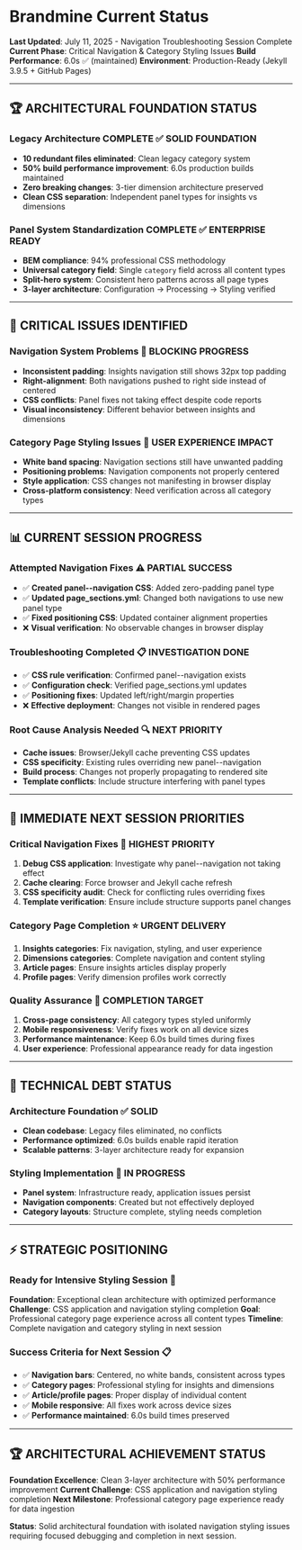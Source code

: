 # Brandmine Current Status
**Last Updated**: July 11, 2025 - Navigation Troubleshooting Session Complete
**Current Phase**: Critical Navigation & Category Styling Issues
**Build Performance**: 6.0s ✅ (maintained)
**Environment**: Production-Ready (Jekyll 3.9.5 + GitHub Pages)

---

## 🏆 ARCHITECTURAL FOUNDATION STATUS

### Legacy Architecture COMPLETE ✅ **SOLID FOUNDATION**
- **10 redundant files eliminated**: Clean legacy category system
- **50% build performance improvement**: 6.0s production builds maintained
- **Zero breaking changes**: 3-tier dimension architecture preserved
- **Clean CSS separation**: Independent panel types for insights vs dimensions

### Panel System Standardization COMPLETE ✅ **ENTERPRISE READY**
- **BEM compliance**: 94% professional CSS methodology
- **Universal category field**: Single `category` field across all content types
- **Split-hero system**: Consistent hero patterns across all page types
- **3-layer architecture**: Configuration → Processing → Styling verified

---

## 🚨 CRITICAL ISSUES IDENTIFIED

### **Navigation System Problems** 🔴 **BLOCKING PROGRESS**
- **Inconsistent padding**: Insights navigation still shows 32px top padding
- **Right-alignment**: Both navigations pushed to right side instead of centered
- **CSS conflicts**: Panel fixes not taking effect despite code reports
- **Visual inconsistency**: Different behavior between insights and dimensions

### **Category Page Styling Issues** 🔴 **USER EXPERIENCE IMPACT**
- **White band spacing**: Navigation sections still have unwanted padding
- **Positioning problems**: Navigation components not properly centered
- **Style application**: CSS changes not manifesting in browser display
- **Cross-platform consistency**: Need verification across all category types

---

## 📊 CURRENT SESSION PROGRESS

### **Attempted Navigation Fixes** ⚠️ **PARTIAL SUCCESS**
- ✅ **Created panel--navigation CSS**: Added zero-padding panel type
- ✅ **Updated page_sections.yml**: Changed both navigations to use new panel type
- ✅ **Fixed positioning CSS**: Updated container alignment properties
- ❌ **Visual verification**: No observable changes in browser display

### **Troubleshooting Completed** 📋 **INVESTIGATION DONE**
- ✅ **CSS rule verification**: Confirmed panel--navigation exists
- ✅ **Configuration check**: Verified page_sections.yml updates
- ✅ **Positioning fixes**: Updated left/right/margin properties
- ❌ **Effective deployment**: Changes not visible in rendered pages

### **Root Cause Analysis Needed** 🔍 **NEXT PRIORITY**
- **Cache issues**: Browser/Jekyll cache preventing CSS updates
- **CSS specificity**: Existing rules overriding new panel--navigation
- **Build process**: Changes not properly propagating to rendered site
- **Template conflicts**: Include structure interfering with panel types

---

## 🎯 IMMEDIATE NEXT SESSION PRIORITIES

### **Critical Navigation Fixes** 🚨 **HIGHEST PRIORITY**
1. **Debug CSS application**: Investigate why panel--navigation not taking effect
2. **Cache clearing**: Force browser and Jekyll cache refresh
3. **CSS specificity audit**: Check for conflicting rules overriding fixes
4. **Template verification**: Ensure include structure supports panel changes

### **Category Page Completion** ⭐ **URGENT DELIVERY**
1. **Insights categories**: Fix navigation, styling, and user experience
2. **Dimensions categories**: Complete navigation and content styling
3. **Article pages**: Ensure insights articles display properly
4. **Profile pages**: Verify dimension profiles work correctly

### **Quality Assurance** 🎯 **COMPLETION TARGET**
1. **Cross-page consistency**: All category types styled uniformly
2. **Mobile responsiveness**: Verify fixes work on all device sizes
3. **Performance maintenance**: Keep 6.0s build times during fixes
4. **User experience**: Professional appearance ready for data ingestion

---

## 🔧 TECHNICAL DEBT STATUS

### **Architecture Foundation** ✅ **SOLID**
- **Clean codebase**: Legacy files eliminated, no conflicts
- **Performance optimized**: 6.0s builds enable rapid iteration
- **Scalable patterns**: 3-layer architecture ready for expansion

### **Styling Implementation** 🔄 **IN PROGRESS**
- **Panel system**: Infrastructure ready, application issues persist
- **Navigation components**: Created but not effectively deployed
- **Category layouts**: Structure complete, styling needs completion

---

## ⚡ STRATEGIC POSITIONING

### **Ready for Intensive Styling Session** 🎯
**Foundation**: Exceptional clean architecture with optimized performance
**Challenge**: CSS application and navigation styling completion
**Goal**: Professional category page experience across all content types
**Timeline**: Complete navigation and category styling in next session

### **Success Criteria for Next Session** 📋
- ✅ **Navigation bars**: Centered, no white bands, consistent across types
- ✅ **Category pages**: Professional styling for insights and dimensions
- ✅ **Article/profile pages**: Proper display of individual content
- ✅ **Mobile responsive**: All fixes work across device sizes
- ✅ **Performance maintained**: 6.0s build times preserved

---

## 🏆 ARCHITECTURAL ACHIEVEMENT STATUS

**Foundation Excellence**: Clean 3-layer architecture with 50% performance improvement
**Current Challenge**: CSS application and navigation styling completion
**Next Milestone**: Professional category page experience ready for data ingestion

**Status**: Solid architectural foundation with isolated navigation styling issues requiring focused debugging and completion in next session.
